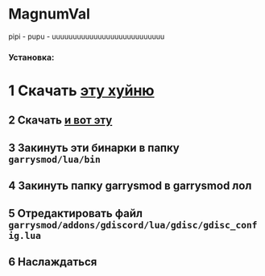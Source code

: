 # MagnumVal
pipi - pupu - uuuuuuuuuuuuuuuuuuuuuuuuuuu
### Установка:
# 1 Скачать [эту хуйню](https://github.com/FredyH/GWSockets/releases/latest)

## 2 Скачать [и вот эту](https://github.com/timschumi/gmod-chttp/releases/latest)

## 3 Закинуть эти бинарки в папку `garrysmod/lua/bin`

## 4 Закинуть папку garrysmod в garrysmod лол

## 5 Отредактировать файл `garrysmod/addons/gdiscord/lua/gdisc/gdisc_config.lua`

## 6 Наслаждаться

